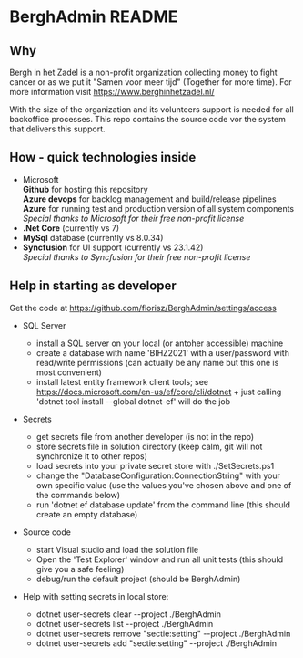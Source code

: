 # BerghAdmin README
## Why
Bergh in het Zadel is a non-profit organization collecting money to fight cancer or as we put it "Samen voor meer tijd" (Together for more time).
For more information visit https://www.berghinhetzadel.nl/

With the size of the organization and its volunteers support is needed for all backoffice processes. This repo contains the source code vor the system that delivers this support.

## How - quick technologies inside
* Microsoft  
**Github** for hosting this repository  
**Azure devops** for backlog management and build/release pipelines  
**Azure** for running test and production version of all system components  
_Special thanks to Microsoft for their free non-profit license_
* **.Net Core** (currently vs 7)
* **MySql** database (currently vs 8.0.34)
* **Syncfusion** for UI support (currently vs 23.1.42)   
_Special thanks to Syncfusion for their free non-profit license_ 

## Help in starting as developer
Get the code at https://github.com/florisz/BerghAdmin/settings/access

* SQL Server
    - install a SQL server on your local (or antoher accessible) machine
    - create a database with name 'BIHZ2021' with a user/password with read/write permissions 
(can actually be any name but this one is most convenient)
    - install latest entity framework client tools; see https://docs.microsoft.com/en-us/ef/core/cli/dotnet +
just calling 'dotnet tool install --global dotnet-ef' will do the job

* Secrets
    - get secrets file from another developer (is not in the repo)
    - store secrets file in solution directory (keep calm, git will not synchronize it to other repos)
    - load secrets into your private secret store with ./SetSecrets.ps1
    - change the "DatabaseConfiguration:ConnectionString" with your own specific value (use the values you've chosen above and one of the commands below)
    - run 'dotnet ef database update' from the command line (this should create an empty database)

* Source code
    - start Visual studio and load the solution file
    - Open the 'Test Explorer' window and run all unit tests (this should give you a safe feeling)
    - debug/run the default project (should be BerghAdmin)

* Help with setting secrets in local store:
    - dotnet user-secrets clear --project ./BerghAdmin
    - dotnet user-secrets list --project ./BerghAdmin
    - dotnet user-secrets remove "sectie:setting" --project ./BerghAdmin
    - dotnet user-secrets add "sectie:setting" --project ./BerghAdmin
